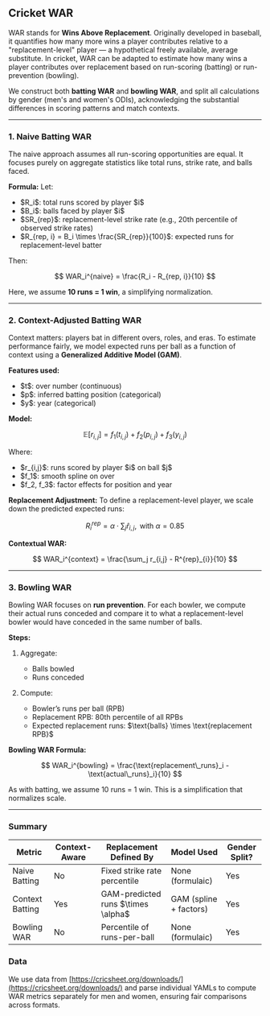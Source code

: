 ## Cricket WAR

WAR stands for **Wins Above Replacement**. Originally developed in baseball, it quantifies how many more wins a player contributes relative to a "replacement-level" player — a hypothetical freely available, average substitute. In cricket, WAR can be adapted to estimate how many wins a player contributes over replacement based on run-scoring (batting) or run-prevention (bowling).

We construct both **batting WAR** and **bowling WAR**, and split all calculations by gender (men's and women's ODIs), acknowledging the substantial differences in scoring patterns and match contexts.

---

### 1. Naive Batting WAR

The naive approach assumes all run-scoring opportunities are equal. It focuses purely on aggregate statistics like total runs, strike rate, and balls faced.

**Formula:**
Let:

* \$R\_i\$: total runs scored by player \$i\$
* \$B\_i\$: balls faced by player \$i\$
* \$SR\_{rep}\$: replacement-level strike rate (e.g., 20th percentile of observed strike rates)
* \$R\_{rep, i} = B\_i \times \frac{SR\_{rep}}{100}\$: expected runs for replacement-level batter

Then:

$$
WAR_i^{naive} = \frac{R_i - R_{rep, i}}{10}
$$

Here, we assume **10 runs = 1 win**, a simplifying normalization.

---

### 2. Context-Adjusted Batting WAR

Context matters: players bat in different overs, roles, and eras. To estimate performance fairly, we model expected runs per ball as a function of context using a **Generalized Additive Model (GAM)**.

**Features used:**

* \$t\$: over number (continuous)
* \$p\$: inferred batting position (categorical)
* \$y\$: year (categorical)

**Model:**

$$
\mathbb{E}[r_{i,j}] = f_1(t_{i,j}) + f_2(p_{i,j}) + f_3(y_{i,j})
$$

Where:

* \$r\_{i,j}\$: runs scored by player \$i\$ on ball \$j\$
* \$f\_1\$: smooth spline on over
* \$f\_2, f\_3\$: factor effects for position and year

**Replacement Adjustment:**
To define a replacement-level player, we scale down the predicted expected runs:

$$
R^{rep}_{i} = \alpha \cdot \sum_j \hat{r}_{i,j}, \text{ with } \alpha = 0.85
$$

**Contextual WAR:**

$$
WAR_i^{context} = \frac{\sum_j r_{i,j} - R^{rep}_{i}}{10}
$$

---

### 3. Bowling WAR

Bowling WAR focuses on **run prevention**. For each bowler, we compute their actual runs conceded and compare it to what a replacement-level bowler would have conceded in the same number of balls.

**Steps:**

1. Aggregate:

   * Balls bowled
   * Runs conceded
2. Compute:

   * Bowler’s runs per ball (RPB)
   * Replacement RPB: 80th percentile of all RPBs
   * Expected replacement runs: \$\text{balls} \times \text{replacement RPB}\$

**Bowling WAR Formula:**

$$
WAR_i^{bowling} = \frac{\text{replacement\_runs}_i - \text{actual\_runs}_i}{10}
$$

As with batting, we assume 10 runs = 1 win. This is a simplification that normalizes scale.

---

### Summary

| Metric          | Context-Aware | Replacement Defined By               | Model Used             | Gender Split? |
| --------------- | ------------- | ------------------------------------ | ---------------------- | ------------- |
| Naive Batting   | No            | Fixed strike rate percentile         | None (formulaic)       | Yes           |
| Context Batting | Yes           | GAM-predicted runs \$\times \alpha\$ | GAM (spline + factors) | Yes           |
| Bowling WAR     | No            | Percentile of runs-per-ball          | None (formulaic)       | Yes           |

### Data

We use data from [https://cricsheet.org/downloads/](https://cricsheet.org/downloads/) and parse individual YAMLs to compute WAR metrics separately for men and women, ensuring fair comparisons across formats.

